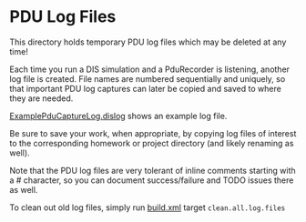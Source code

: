 # PDU Log Files

This directory holds temporary PDU log files which may be deleted at any time!

Each time you run a DIS simulation and a PduRecorder is listening, another
log file is created.  File names are numbered sequentially and uniquely, so that 
important PDU log captures can later be copied and saved to where they are needed.

[ExamplePduCaptureLog.dislog](ExamplePduCaptureLog.dislog) shows an example log file.

Be sure to save your work, when appropriate, by copying log files of interest to
the corresponding homework or project directory (and likely renaming as well).

Note that the PDU log files are very tolerant of inline comments starting with
a # character, so you can document success/failure and TODO issues there as well.

To clean out old log files, simply run [build.xml](build.xml) target `clean.all.log.files`
